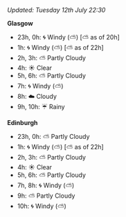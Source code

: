 *Updated: Tuesday 12th July 22:30*

**Glasgow**

* 23h, 0h: :cyclone: Windy (:partly_sunny:) [:partly_sunny: as of 20h]
* 1h: :cyclone: Windy (:partly_sunny:) [:partly_sunny: as of 22h]
* 2h, 3h: :partly_sunny: Partly Cloudy
* 4h: :sunny: Clear
* 5h, 6h: :partly_sunny: Partly Cloudy
* 7h: :cyclone: Windy (:partly_sunny:)
* 8h: :cloud: Cloudy
* 9h, 10h: :umbrella: Rainy

**Edinburgh**

* 23h, 0h: :partly_sunny: Partly Cloudy
* 1h: :cyclone: Windy (:partly_sunny:) [:partly_sunny: as of 22h]
* 2h, 3h: :partly_sunny: Partly Cloudy
* 4h: :sunny: Clear
* 5h, 6h: :partly_sunny: Partly Cloudy
* 7h, 8h: :cyclone: Windy (:partly_sunny:)
* 9h: :partly_sunny: Partly Cloudy
* 10h: :cyclone: Windy (:partly_sunny:)
